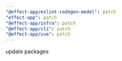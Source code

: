 ```yaml
---
"@effect-app/eslint-codegen-model": patch
"effect-app": patch
"@effect-app/infra": patch
"@effect-app/cli": patch
"@effect-app/vue": patch
---
```


update packages
